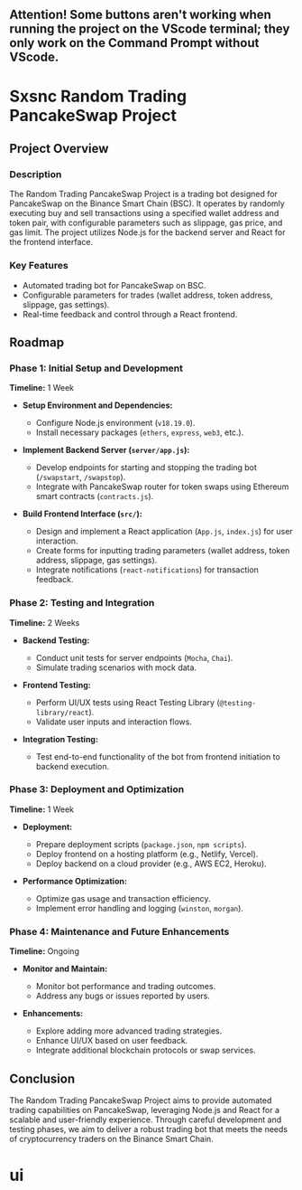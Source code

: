 ## Attention! Some buttons aren't working when running the project on the VScode terminal; they only work on the Command Prompt without VScode.

# Sxsnc Random Trading PancakeSwap Project

## Project Overview

### Description

The Random Trading PancakeSwap Project is a trading bot designed for PancakeSwap on the Binance Smart Chain (BSC). It operates by randomly executing buy and sell transactions using a specified wallet address and token pair, with configurable parameters such as slippage, gas price, and gas limit. The project utilizes Node.js for the backend server and React for the frontend interface.

### Key Features

- Automated trading bot for PancakeSwap on BSC.
- Configurable parameters for trades (wallet address, token address, slippage, gas settings).
- Real-time feedback and control through a React frontend.

## Roadmap

### Phase 1: Initial Setup and Development

**Timeline:** 1 Week

- **Setup Environment and Dependencies:**

  - Configure Node.js environment (`v18.19.0`).
  - Install necessary packages (`ethers`, `express`, `web3`, etc.).

- **Implement Backend Server (`server/app.js`):**

  - Develop endpoints for starting and stopping the trading bot (`/swapstart`, `/swapstop`).
  - Integrate with PancakeSwap router for token swaps using Ethereum smart contracts (`contracts.js`).

- **Build Frontend Interface (`src/`):**
  - Design and implement a React application (`App.js`, `index.js`) for user interaction.
  - Create forms for inputting trading parameters (wallet address, token address, slippage, gas settings).
  - Integrate notifications (`react-notifications`) for transaction feedback.

### Phase 2: Testing and Integration

**Timeline:** 2 Weeks

- **Backend Testing:**

  - Conduct unit tests for server endpoints (`Mocha`, `Chai`).
  - Simulate trading scenarios with mock data.

- **Frontend Testing:**

  - Perform UI/UX tests using React Testing Library (`@testing-library/react`).
  - Validate user inputs and interaction flows.

- **Integration Testing:**
  - Test end-to-end functionality of the bot from frontend initiation to backend execution.

### Phase 3: Deployment and Optimization

**Timeline:** 1 Week

- **Deployment:**

  - Prepare deployment scripts (`package.json`, `npm scripts`).
  - Deploy frontend on a hosting platform (e.g., Netlify, Vercel).
  - Deploy backend on a cloud provider (e.g., AWS EC2, Heroku).

- **Performance Optimization:**
  - Optimize gas usage and transaction efficiency.
  - Implement error handling and logging (`winston`, `morgan`).

### Phase 4: Maintenance and Future Enhancements

**Timeline:** Ongoing

- **Monitor and Maintain:**

  - Monitor bot performance and trading outcomes.
  - Address any bugs or issues reported by users.

- **Enhancements:**
  - Explore adding more advanced trading strategies.
  - Enhance UI/UX based on user feedback.
  - Integrate additional blockchain protocols or swap services.

## Conclusion

The Random Trading PancakeSwap Project aims to provide automated trading capabilities on PancakeSwap, leveraging Node.js and React for a scalable and user-friendly experience. Through careful development and testing phases, we aim to deliver a robust trading bot that meets the needs of cryptocurrency traders on the Binance Smart Chain.
# ui
